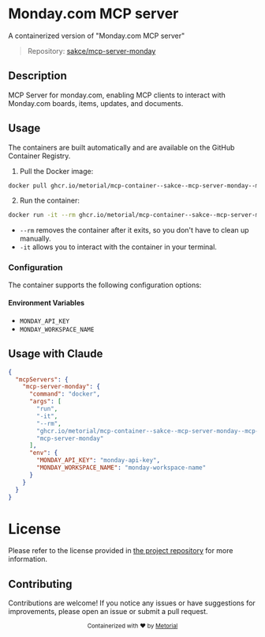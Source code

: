 
# Monday.com MCP server

A containerized version of "Monday.com MCP server"

> Repository: [sakce/mcp-server-monday](https://github.com/sakce/mcp-server-monday)

## Description

MCP Server for monday.com, enabling MCP clients to interact with Monday.com boards, items, updates, and documents.


## Usage

The containers are built automatically and are available on the GitHub Container Registry.

1. Pull the Docker image:

```bash
docker pull ghcr.io/metorial/mcp-container--sakce--mcp-server-monday--mcp-server-monday
```

2. Run the container:

```bash
docker run -it --rm ghcr.io/metorial/mcp-container--sakce--mcp-server-monday--mcp-server-monday 
```

- `--rm` removes the container after it exits, so you don't have to clean up manually.
- `-it` allows you to interact with the container in your terminal.


### Configuration

The container supports the following configuration options:




#### Environment Variables

- `MONDAY_API_KEY`
- `MONDAY_WORKSPACE_NAME`




## Usage with Claude

```json
{
  "mcpServers": {
    "mcp-server-monday": {
      "command": "docker",
      "args": [
        "run",
        "-it",
        "--rm",
        "ghcr.io/metorial/mcp-container--sakce--mcp-server-monday--mcp-server-monday",
        "mcp-server-monday"
      ],
      "env": {
        "MONDAY_API_KEY": "monday-api-key",
        "MONDAY_WORKSPACE_NAME": "monday-workspace-name"
      }
    }
  }
}
```

# License

Please refer to the license provided in [the project repository](https://github.com/sakce/mcp-server-monday) for more information.

## Contributing

Contributions are welcome! If you notice any issues or have suggestions for improvements, please open an issue or submit a pull request.

<div align="center">
  <sub>Containerized with ❤️ by <a href="https://metorial.com">Metorial</a></sub>
</div>
  